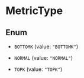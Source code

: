 

# MetricType

## Enum


* `BOTTOMK` (value: `"BOTTOMK"`)

* `NORMAL` (value: `"NORMAL"`)

* `TOPK` (value: `"TOPK"`)



